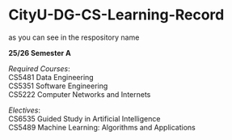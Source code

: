 # CityU-DG-CS-Learning-Record
as you can see in the respository name

**25/26 Semester A**

_Required Courses_:  
                  CS5481 Data Engineering  
                  CS5351 Software Engineering  
                  CS5222 Computer Networks and Internets
                  
 _Electives_:  
             CS6535 Guided Study in Artificial Intelligence  
             CS5489 Machine Learning: Algorithms and Applications  
